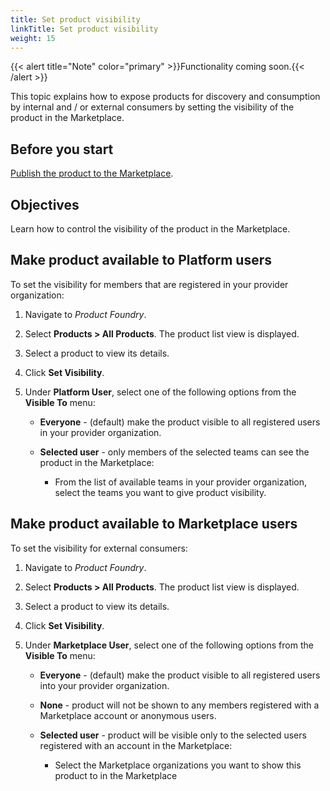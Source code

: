 ```yaml
---
title: Set product visibility
linkTitle: Set product visibility
weight: 15
---
```


{{< alert title="Note" color="primary" >}}Functionality coming soon.{{< /alert >}}

This topic explains how to expose products for discovery and consumption by internal and / or external consumers by setting the visibility of the product in the Marketplace.

## Before you start

[Publish the product to the Marketplace](/docs/manage_martketplace/publish_to_marketplace/).

## Objectives

Learn how to control the visibility of the product in the Marketplace.

## Make product available to Platform users

To set the visibility for members that are registered in your provider organization:

1. Navigate to *Product Foundry*.
2. Select **Products > All Products**. The product list view is displayed.
3. Select a product to view its details.
4. Click **Set Visibility**.
5. Under **Platform User**, select one of the following options from the **Visible To** menu:

    * **Everyone** - (default) make the product visible to all registered users in your provider organization.
    * **Selected user** - only members of the selected teams can see the product in the Marketplace:

        * From the list of available teams in your provider organization, select the teams you want to give product visibility.

## Make product available to Marketplace users

To set the visibility for external consumers:

1. Navigate to *Product Foundry*.
2. Select **Products > All Products**. The product list view is displayed.
3. Select a product to view its details.
4. Click **Set Visibility**.
5. Under **Marketplace User**, select one of the following options from the **Visible To** menu:

    * **Everyone** - (default) make the product visible to all registered users into your provider organization.
    * **None** - product will not be shown to any members registered with a Marketplace account or anonymous users.
    * **Selected user** - product will be visible only to the selected users registered with an account in the Marketplace:

        * Select the Marketplace organizations you want to show this product to in the Marketplace

